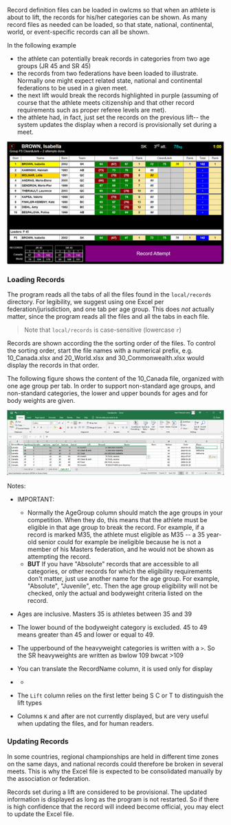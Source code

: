 Record definition files can be loaded in owlcms so that when an athlete is about to lift, the records for his/her categories can be shown.  As many record files as needed can be loaded, so that state, national, continental, world, or event-specific records can all be shown.

In the following example

- the athlete can potentially break records in categories from two age groups (JR 45 and SR 45)
- the records from two federations have been loaded to illustrate. Normally one might expect related state, national and continental federations to be used in a given meet.
- the next lift would break the records highlighted in purple (assuming of course that the athlete meets citizenship and that other record requirements such as proper referee levels are met).
- the athlete had, in fact, just set the records on the previous lift-- the system updates the display when a record is provisionally set during a meet.

![records](img/Records/records.png)

### Loading Records

The program reads all the tabs of all the files found in the `local/records` directory.  For legibility, we suggest using one Excel per federation/jurisdiction, and one tab per age group.  This does *not* actually matter, since the program reads all the files and all the tabs in each file.

> Note that `local/records` is case-sensitive (lowercase `r`)

Records are shown according the the sorting order of the files.  To control the sorting order, start the file names with a numerical prefix, e.g. 10_Canada.xlsx and 20_World.xlsx and 30_Commonwealth.xlsx would display the records in that order.

The following figure shows the content of the 10_Canada file, organized with one age group per tab.  In order to support non-standard age groups, and non-standard categories, the lower and upper bounds for ages and for body weights are given. 

![](img/Records/excel.png)

Notes:

- IMPORTANT: 
  -  Normally the AgeGroup column should match the age groups in your competition.  When they do, this means that the athlete must be eligible in that age group to break the record.  For example, if a record is marked M35, the athlete must eligible as M35 -- a 35 year-old senior could for example be ineligible because he is not a member of his Masters federation, and he would not be shown as attempting the record.
  -  **BUT** If you have "Absolute" records that are accessible to all categories, or other records for which the eligibility requirements don't matter, just use another name for the age group.  For example, "Absolute", "Juvenile", etc.  Then the age group eligibility will not be checked, only the actual and bodyweight criteria listed on the record.

-  Ages are inclusive.  Masters 35 is athletes between 35 and 39
-  The lower bound of the bodyweight category is excluded.  45 to 49 means greater than 45 and lower or equal to 49.
-  The upperbound of the heavyweight categories is written with a `>`.  So the SR heavyweights are written as bwlow 109 bwcat >109
- You can translate the RecordName column, it is used only for display
-  -  

-  The `Lift` column relies on the first letter being S C or T to distinguish the lift types
-  Columns `K` and after are not currently displayed, but are very useful when updating the files, and for human readers.

### Updating Records

In some countries, regional championships are held in different time zones on the same days, and national records could therefore be broken in several meets.  This is why the Excel file is expected to be consolidated manually by the association or federation.

Records set during a lift are considered to be provisional.  The updated information is displayed as long as the program is not restarted. So if there is high confidence that the record will indeed become official, you may elect to update the Excel file.







 

